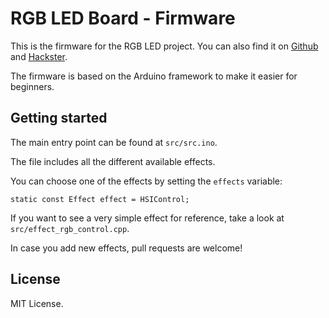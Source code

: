 # RGB LED Board - Firmware

This is the firmware for the RGB LED project. You can also find it on
[Github][0] and [Hackster][1].

The firmware is based on the Arduino framework to make it easier for beginners.

## Getting started

The main entry point can be found at `src/src.ino`.

The file includes all the different available effects.

You can choose one of the effects by setting the `effects` variable:

    static const Effect effect = HSIControl;

If you want to see a very simple effect for reference, take a look at
`src/effect_rgb_control.cpp`.

In case you add new effects, pull requests are welcome!

## License

MIT License.

[0]: https://github.com/coredump-ch/rgb-led 
[1]: https://www.hackster.io/2460/arduino-controlled-rgb-led-strip
